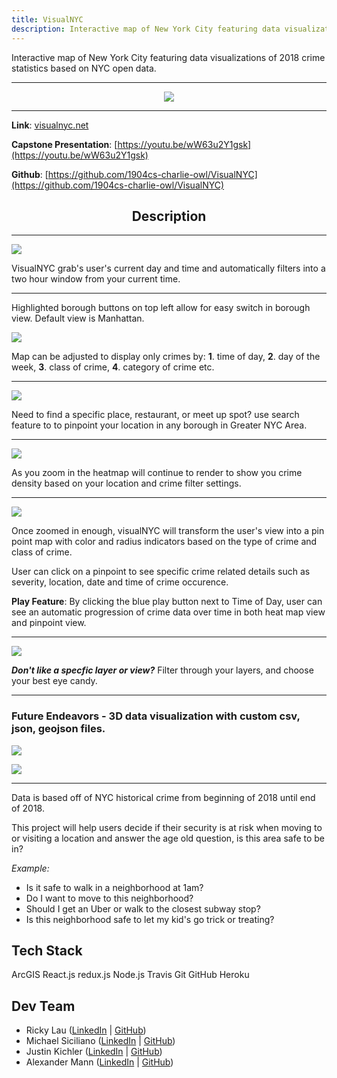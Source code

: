```yaml
---
title: VisualNYC
description: Interactive map of New York City featuring data visualizations of crime statistics based on NYC open data.
---
```


Interactive map of New York City featuring data visualizations of 2018 crime statistics based on NYC open data.

---

<p align="center">
<img src="visualnyc-logo.png"/>
</p>

---

**Link**: [visualnyc.net](http://www.visualnyc.net/)

**Capstone Presentation**: [https://youtu.be/wW63u2Y1gsk](https://youtu.be/wW63u2Y1gsk)

**Github**: [https://github.com/1904cs-charlie-owl/VisualNYC](https://github.com/1904cs-charlie-owl/VisualNYC)

<h2 align="center">Description</h2>

---

![](./visualnyc-init.png)

VisualNYC grab's user's current day and time and automatically filters into a two hour window from your current time.

---

Highlighted borough buttons on top left allow for easy switch in borough view. Default view is Manhattan.

![](./visualnyc.png)

Map can be adjusted to display only crimes by: **1**. time of day, **2**. day of the week, **3**. class of crime, **4**. category of crime etc.

---

![](./visualnyc-search.png)

Need to find a specific place, restaurant, or meet up spot? use search feature to to pinpoint your location in any borough in Greater NYC Area.

---

![](visualnyc-zoomed.png)

As you zoom in the heatmap will continue to render to show you crime density based on your location and crime filter settings.

---

![](visualnyc-pinpoint.png)

Once zoomed in enough, visualNYC will transform the user's view into a pin point map with color and radius indicators based on the type of crime and class of crime.

User can click on a pinpoint to see specific crime related details such as severity, location, date and time of crime occurence.

**Play Feature**: By clicking the blue play button next to Time of Day, user can see an automatic progression of crime data over time in both heat map view and pinpoint view.

---

![](visualnyc-layer.png)

_**Don't like a specfic layer or view?**_ Filter through your layers, and choose your best eye candy.

---

### Future Endeavors - 3D data visualization with custom csv, json, geojson files.

![](./visualnyc-3dout.png)

![](./visualnyc-3din.png)

---

Data is based off of NYC historical crime from beginning of 2018 until end of 2018.

This project will help users decide if their security is at risk when moving to or visiting a location and answer the age old question, is this area safe to be in?

_Example:_

- Is it safe to walk in a neighborhood at 1am?
- Do I want to move to this neighborhood?
- Should I get an Uber or walk to the closest subway stop?
- Is this neighborhood safe to let my kid's go trick or treating?

## Tech Stack

ArcGIS
React.js
redux.js
Node.js
Travis
Git
GitHub
Heroku

## Dev Team

- Ricky Lau ([LinkedIn](https://www.linkedin.com/in/rickylaudev) | [GitHub](https://github.com/rickylaufitness))
- Michael Siciliano ([LinkedIn](https://www.linkedin.com/in/michael-siciliano-1904/) | [GitHub](https://github.com/msicil))
- Justin Kichler ([LinkedIn](https://www.linkedin.com/in/justinkichler/) | [GitHub](https://github.com/jkichler))
- Alexander Mann ([LinkedIn](https://www.linkedin.com/in/alexandermann2015/) | [GitHub](https://github.com/AlexanderMann2015))
